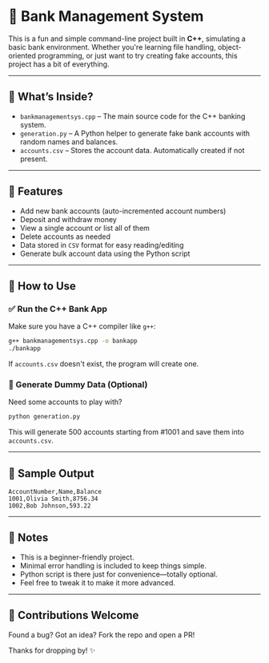 # 🏦 Bank Management System

This is a fun and simple command-line project built in **C++**, simulating a basic bank environment. Whether you're learning file handling, object-oriented programming, or just want to try creating fake accounts, this project has a bit of everything.

---

## 📁 What’s Inside?

* `bankmanagementsys.cpp` – The main source code for the C++ banking system.
* `generation.py` – A Python helper to generate fake bank accounts with random names and balances.
* `accounts.csv` – Stores the account data. Automatically created if not present.

---

## 🧰 Features

* Add new bank accounts (auto-incremented account numbers)
* Deposit and withdraw money
* View a single account or list all of them
* Delete accounts as needed
* Data stored in `CSV` format for easy reading/editing
* Generate bulk account data using the Python script

---

## 🚀 How to Use

### ✅ Run the C++ Bank App

Make sure you have a C++ compiler like `g++`:

```bash
g++ bankmanagementsys.cpp -o bankapp
./bankapp
```

If `accounts.csv` doesn't exist, the program will create one.

### 🐍 Generate Dummy Data (Optional)

Need some accounts to play with?

```bash
python generation.py
```

This will generate 500 accounts starting from #1001 and save them into `accounts.csv`.

---

## 📄 Sample Output

```csv
AccountNumber,Name,Balance
1001,Olivia Smith,8756.34
1002,Bob Johnson,593.22
```

---

## 📝 Notes

* This is a beginner-friendly project.
* Minimal error handling is included to keep things simple.
* Python script is there just for convenience—totally optional.
* Feel free to tweak it to make it more advanced.

---

## 🤝 Contributions Welcome

Found a bug? Got an idea? Fork the repo and open a PR!

Thanks for dropping by! ✨
